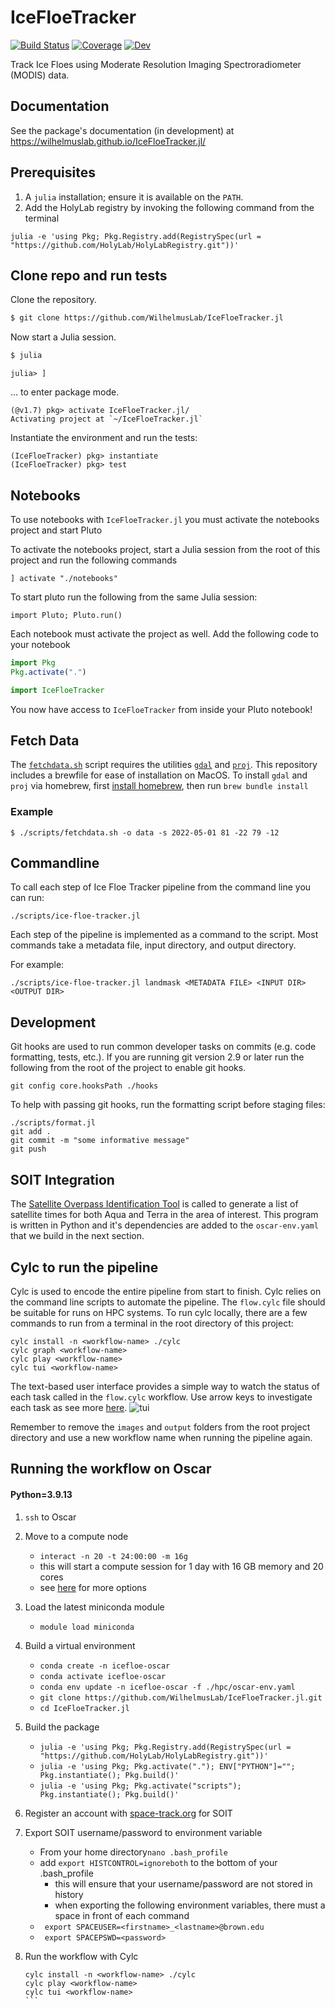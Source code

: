 # IceFloeTracker

[![Build Status](https://github.com/WilhelmusLab/IceFloeTracker.jl/actions/workflows/CI.yml/badge.svg?branch=main)](https://github.com/WilhelmusLab/IceFloeTracker.jl/actions/workflows/CI.yml?query=branch%3Amain)
[![Coverage](https://codecov.io/gh/WilhelmusLab/IceFloeTracker.jl/branch/main/graph/badge.svg)](https://codecov.io/gh/WilhelmusLab/IceFloeTracker.jl)
[![Dev](https://img.shields.io/badge/docs-dev-blue.svg)](https://wilhelmuslab.github.io/IceFloeTracker.jl/)

Track Ice Floes using Moderate Resolution Imaging Spectroradiometer (MODIS) data.

## Documentation 

See the package's documentation (in development) at https://wilhelmuslab.github.io/IceFloeTracker.jl/
## Prerequisites
1. A `julia` installation; ensure it is available on the `PATH`.
2. Add the HolyLab registry by invoking the following command from the terminal
```
julia -e 'using Pkg; Pkg.Registry.add(RegistrySpec(url = "https://github.com/HolyLab/HolyLabRegistry.git"))' 
```

## Clone repo and run tests

Clone the repository.
```zsh
$ git clone https://github.com/WilhelmusLab/IceFloeTracker.jl
```

Now start a Julia session.
```zsh
$ julia
```

```
julia> ]
```
... to enter package mode.

```
(@v1.7) pkg> activate IceFloeTracker.jl/
Activating project at `~/IceFloeTracker.jl`
```

Instantiate the environment and run the tests:
```
(IceFloeTracker) pkg> instantiate
(IceFloeTracker) pkg> test
```


## Notebooks

To use notebooks with `IceFloeTracker.jl` you must activate the notebooks project and start Pluto

To activate the notebooks project, start a Julia session from the root of this project and run the following commands

```
] activate "./notebooks"
```

To start pluto run the following from the same Julia session:

```
import Pluto; Pluto.run()
```

Each notebook must activate the project as well. Add the following code to your notebook

```julia
import Pkg
Pkg.activate(".")

import IceFloeTracker
```

You now have access to `IceFloeTracker` from inside your Pluto notebook!

## Fetch Data

The [`fetchdata.sh`](/scripts/fetchdata.sh) script requires the utilities [`gdal`](https://gdal.org/) and [`proj`](https://proj.org/). This repository includes a brewfile for ease of installation on MacOS. To install `gdal` and `proj` via homebrew, first [install homebrew](https://brew.sh/), then run `brew bundle install`

### Example

```
$ ./scripts/fetchdata.sh -o data -s 2022-05-01 81 -22 79 -12
```

## Commandline

To call each step of Ice Floe Tracker pipeline from the command line you can run:

```
./scripts/ice-floe-tracker.jl
```

Each step of the pipeline is implemented as a command to the script. Most commands take a metadata file, input directory, and output directory.

For example:

```
./scripts/ice-floe-tracker.jl landmask <METADATA FILE> <INPUT DIR> <OUTPUT DIR>
```

## Development

Git hooks are used to run common developer tasks on commits (e.g. code formatting, tests, etc.). If you are running git version 2.9 or later run the following from the root of the project to enable git hooks.

```
git config core.hooksPath ./hooks
```

To help with passing git hooks, run the formatting script before staging files:

```
./scripts/format.jl
git add .
git commit -m "some informative message"
git push
```

## SOIT Integration

The [Satellite Overpass Identification Tool](https://zenodo.org/record/6475619#.ZBhat-zMJUe) is called to generate a list of satellite times for both Aqua and Terra in the area of interest. This program is written in Python and it's dependencies are added to the `oscar-env.yaml` that we build in the next section.

## Cylc to run the pipeline

Cylc is used to encode the entire pipeline from start to finish. Cylc relies on the command line scripts to automate the pipeline. The `flow.cylc` file should be suitable for runs on HPC systems. To run cylc locally, there are a few commands to run from a terminal in the root directory of this project:

```
cylc install -n <workflow-name> ./cylc
cylc graph <workflow-name>
cylc play <workflow-name>
cylc tui <workflow-name>
```
The text-based user interface provides a simple way to watch the status of each task called in the `flow.cylc` workflow. Use arrow keys to investigate each task as see more [here](https://cylc.github.io/cylc-doc/latest/html/7-to-8/major-changes/ui.html#cylc-tui).
![tui](tui-example.png)

Remember to remove the `images` and `output` folders from the root project directory and use a new workflow name when running the pipeline again.

## Running the workflow on Oscar
#### Python=3.9.13

1. `ssh` to Oscar
2. Move to a compute node
    * `interact -n 20 -t 24:00:00 -m 16g`
    * this will start a compute session for 1 day with 16 GB memory and 20 cores
    * see [here](https://docs.ccv.brown.edu/oscar/submitting-jobs/interact) for more options
3. Load the latest miniconda module
    * `module load miniconda`
4. Build a virtual environment
    * `conda create -n icefloe-oscar`
    * `conda activate icefloe-oscar`
    * `conda env update -n icefloe-oscar -f ./hpc/oscar-env.yaml`
    * `git clone https://github.com/WilhelmusLab/IceFloeTracker.jl.git`
    * `cd IceFloeTracker.jl`
    
5. Build the package
    * `julia -e 'using Pkg; Pkg.Registry.add(RegistrySpec(url = "https://github.com/HolyLab/HolyLabRegistry.git"))'`
    * `julia -e 'using Pkg; Pkg.activate("."); ENV["PYTHON"]=""; Pkg.instantiate(); Pkg.build()'`
    * `julia -e 'using Pkg; Pkg.activate("scripts"); Pkg.instantiate(); Pkg.build()'`
6. Register an account with [space-track.org](https://www.space-track.org/) for SOIT
7. Export SOIT username/password to environment variable
    * From your home directory`nano .bash_profile`
    * add `export HISTCONTROL=ignoreboth` to the bottom of your .bash_profile
        * this will ensure that your username/password are not stored in history
        * when exporting the following environment variables, there must a space in front of each command
    * ` export SPACEUSER=<firstname>_<lastname>@brown.edu`
    * ` export SPACEPSWD=<password>`
8. Run the workflow with Cylc
    ````
    cylc install -n <workflow-name> ./cylc
    cylc play <workflow-name>
    cylc tui <workflow-name>
    ```